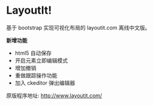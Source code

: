 LayoutIt!
========

基于 bootstrap 实现可视化布局的 layoutit.com 离线中文版。

**新增功能**

- html5 自动保存
- 开启元素立即编辑模式
- 增加撤销
- 重做跟踪操作功能
- 加入 ckeditor 弹出编辑器

原版程序地址: http://www.layoutit.com/
